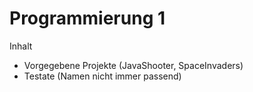 # Programmierung 1

Inhalt
- Vorgegebene Projekte (JavaShooter, SpaceInvaders)
- Testate (Namen nicht immer passend)
